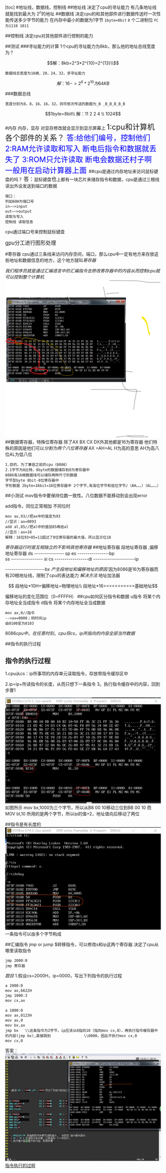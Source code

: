 
[toc]
#地址线，数据线，控制线
##地址线
    决定了cpu的寻址能力 
    有几条地址线就能找到最大为
   $2^n$的地址
##数据线
    决定cpu的和其他部件进行数据传送时一次性能传送多少字节的能力
 在内存中最小的数据为1字节 ```1byte=8bit```  ```8```    个二进制位
    ```FC为1110 1011```


##控制线
    决定cpu对其他部件进行控制的能力

##测试
###寻址能力的计算
    1个cpu的寻址能力为8kb，那么他的地址总线宽度为？
```math
解：8kb=2^3*2^{10}=2^{13}\\
```
    数据线总宽度为16根，20，24，32，求寻址能力
```math
解：16->2^6*2^{10}为64KB

```
###数据总线
```
宽度分别为8，8，16，16，32，则可依次传送的数据为_B _B_B_B_B_B
```
```math
1byte=8bit\\
解：11 2 2 4
\\
1024
```
#内存
内存，显存
对显存修改就会显示到显示屏幕上
<font size=5>1:cpu和计算机各个部件的关系？
<font color=blue>答:给他们编号，控制他们
2:RAM允许读取和写入 断电后指令和数据就丢失了
3:ROM只允许读取     断电会数据还村子啊   一般用在启动计算器上面
</font>
</font>
##cpu是通过内存地址来访问鼠标键盘的吗？
<big>答：</big>鼠标键盘<big>也</big>上都有一块芯片来储存指令和数据，cpu是通过三根线读出外设发送到端口的数据
```
端口：
列如60H为端口号
in——>input
out——>output
读取与写入
控制线 读取信息

```
cpu通过端口号来控制鼠标键盘


<big>gpu分工进行图形处理</big>


#寄存器
cpu通过三条线来访问内存空间，端口，那么cpu中一定有地方来存放这些地址和数据信息的地方，这个地方就叫$寄存器$

$我们程序员就是通过汇编语言中的汇编指令去修改寄存器中的内容从而控制cpu就可以控制整个计算机$
![图片](寄存器关系图.jpg)
##数据寄存器，特殊位寄存器
除了AX BX CX DX外其他都是16为寄存器
他们特殊的原因是他们可以$分割为两个八位寄存器$
AX =AH+AL H为高的意思 AH为高八位AL为低八位

```
1.目的，为了兼容之前的cpu（8086）
2.1字节为8比特，8byte的数据储存到8为寄存器中
8086有16根数据线可以储存两种尺寸的数据
字节型byte 8bit-8位寄存器中
字形数据 2byte=16bit=16位寄存器中 2个字节,有高位字节和低位字节/（AH。。。）（AL。。。）
```
##小测试
mov指令中要保持位数一致性。八位数据不能移动到会出现error

add指令，同位正常相加
不同位时
```
mov ax,93//把ax中的值变为93
//显示：ax=0093
add al,85//把al中的值加85再给al
//显示：ax=18
解释：16位93+85=11超过了8位寄存器的最大值，所以显示位18
```
$寄存器运行时是互相独立的不影响其他寄存器$
##地址寄存器
段地址寄存器   ,偏移地址寄存器
ds  ---------------            sp
es              ----------------bp      
ss  ----------------            si
cs              -----------------di
                ---------------------ip

--------------------bx
$产生段地址和偏移地址的原因$
因为8086是16为寄存器而有20根地址线，限制了cpu的表达能力
$解决方法$
地址加法器
```math
    段地址*10H+偏移地址=物理地址\\
 段地址*16===========基础地址
```
偏移地址的变化范围位（0~FFFFH）
##cpu如何区分指令和数据
u指令   将某个内存地址全当成指令
d指令   将某个内存地址全当成数据
```
mov ax,0//指令
-->ax=0000；同时间ip
由0100变为0103
```
$8086cpu中，在任意时刻，cpu将cs，ip所指向的内容全部当作数据$

##指令的执行过程
<h2 id="指令执行的过程">指令的执行过程</h2>
1.cpu从cs：ip所事项的内存单元读取指令，存放带指令缓存区中

2.ip=ip+所读指令的长度，从而只想下一条指令
3。执行指令缓存中的内容，回到步骤1

![指令的关系](指令的关系.jpg)
如图所示 mov bx,1000为三个字节，所以从B8 00 10移动三位到BB 00 10
而MOV bl,10 所用的是两个字节，所以ip的值+2，地址值向后移动了两位

##指令是有长度的
![一条指令可以有不同的长度（字节）](一条指令可以有不同的长度.jpg)
一条指令可以由多个字节构成

##汇编指令 jmp or jump
$转移指令，可以修改s和ip这两个寄存器  决定了cpu从哪里读取指令
```
jmp 2000:0
jmp 寄存器
```
$题目$
1.假设cs=2000H，ip=0000，写出下列指令的执行过程
```
a 2000:0
mov ax,6622H
jmp 1000:3
mov cx,ax

a 1000:0
mov ax,0123H
mov ax,0
mov bx,ax
jmp bx   \\这条指令为2字节，ip应该从8指向10（指向mov cx,0），再执行指令缓存器中的内容(jmp bx),直接跳到               \\0000，因此不执行mov cx,0
mov cx,0
```
答案：![答案1](答案1.jpg)
[指令执行的过程](#指令执行的过程)